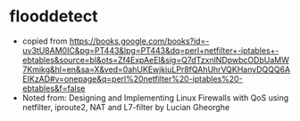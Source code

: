 # flooddetect

* copied from https://books.google.com/books?id=-uv3tU8AM0IC&pg=PT443&lpg=PT443&dq=perl+netfilter+-iptables+-ebtables&source=bl&ots=Zf4ExpAeEl&sig=Q7dTzxnlNDpwbcODbUaMW7Kmikg&hl=en&sa=X&ved=0ahUKEwjkiuLPr8fQAhUhrVQKHanyDQQQ6AEIKzAD#v=onepage&q=perl%20netfilter%20-iptables%20-ebtables&f=false
* Noted from: Designing and Implementing Linux Firewalls with QoS using netfilter, iproute2, NAT and L7-filter by Lucian Gheorghe
